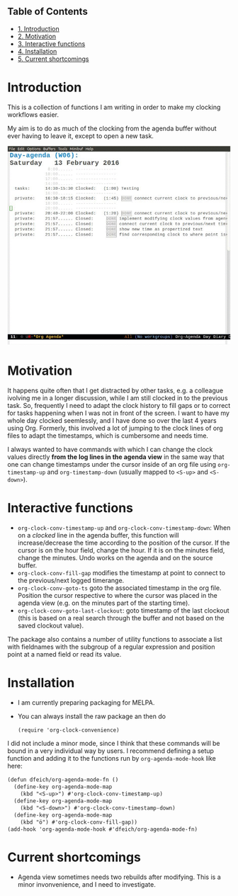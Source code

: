 <div id="table-of-contents">
<h2>Table of Contents</h2>
<div id="text-table-of-contents">
<ul>
<li><a href="#orgheadline1">1. Introduction</a></li>
<li><a href="#orgheadline2">2. Motivation</a></li>
<li><a href="#orgheadline3">3. Interactive functions</a></li>
<li><a href="#orgheadline4">4. Installation</a></li>
<li><a href="#orgheadline5">5. Current shortcomings</a></li>
</ul>
</div>
</div>


# Introduction<a id="orgheadline1"></a>

This is a collection of functions I am writing in order to make my
clocking workflows easier.

My aim is to do as much of the clocking from the agenda buffer
without ever having to leave it, except to open a new task.

![img](./org-clock-conv.gif)

# Motivation<a id="orgheadline2"></a>

It happens quite often that I get distracted by other tasks, e.g. a
colleague ivolving me in a longer discussion, while I am still
clocked in to the previous task. So, frequently I need to adapt the
clock history to fill gaps or to correct for tasks happening when I
was not in front of the screen. I want to have my whole day clocked
seemlessly, and I have done so over the last 4 years using Org.
Formerly, this involved a lot of jumping to the clock lines of org
files to adapt the timestamps, which is cumbersome and needs time.

I always wanted to have commands with which I can change the clock
values directly **from the log lines in the agenda view** in the same
way that one can change timestamps under the cursor inside of an org
file using `org-timestamp-up` and `org-timestamp-down` (usually
mapped to `<S-up>` and `<S-down>`).

# Interactive functions<a id="orgheadline3"></a>

-   `org-clock-conv-timestamp-up` and `org-clock-conv-timestamp-down`:
    When on a *clocked* line in the agenda buffer, this function will
    increase/decrease the time according to the position of the
    cursor. If the cursor is on the hour field, change the hour. If it
    is on the minutes field, change the minutes. Undo works on the
    agenda and on the source buffer.
-   `org-clock-conv-fill-gap` modifies the timestamp at point to
    connect to the previous/next logged timerange.
-   `org-clock-conv-goto-ts` goto the associated timestamp in the org
    file. Position the cursor respective to where the cursor was
    placed in the agenda view (e.g. on the minutes part of the
    starting time).
-   `org-clock-conv-goto-last-clockout`: goto timestamp of the last
    clockout (this is based on a real search through the buffer and
    not based on the saved clockout value).

The package also contains a number of utility functions to associate
a list with fieldnames with the subgroup of a regular expression and
position point at a named field or read its value.

# Installation<a id="orgheadline4"></a>

-   I am currently preparing packaging for MELPA.
-   You can always install the raw package an then do
    
        (require 'org-clock-convenience)

I did not include a minor mode, since I think that these commands will be bound
in a very individual way by users. I recommend defining a setup function and
adding it to the functions run by `org-agenda-mode-hook` like here:

    (defun dfeich/org-agenda-mode-fn ()
      (define-key org-agenda-mode-map
        (kbd "<S-up>") #'org-clock-conv-timestamp-up)
      (define-key org-agenda-mode-map
        (kbd "<S-down>") #'org-clock-conv-timestamp-down)
      (define-key org-agenda-mode-map
        (kbd "ö") #'org-clock-conv-fill-gap))
    (add-hook 'org-agenda-mode-hook #'dfeich/org-agenda-mode-fn)

# Current shortcomings<a id="orgheadline5"></a>

-   Agenda view sometimes needs two rebuilds after modifying. This is
    a minor invonvenience, and I need to investigate.